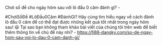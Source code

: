 Chơi số đề cho ngày hôm sau với lô đầu 0 câm đánh gì? - 

#ChơiSốĐề #LôĐầu0Câm #ĐánhGì? 
Hãy cùng tìm hiểu ngay về cách đánh lô đầu 0 câm để có thể đạt được những kết quả tốt nhất trong ngày hôm sau! 😃 Tại sao bạn không tham khảo bài viết của chúng tôi trên web để biết thêm thông tin về chủ đề này nhỉ? - https://fi88-dangky.com/so-de-ngay-hom-sau-voi-lo-dau-0-cam-danh-gi/
